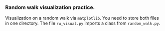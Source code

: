 ### Random walk visualization practice.
Visualization on a random walk via `matplotlib`. You need to store both files in one directory. The file `rw_visual.py` imports a class from `random_walk.py`.   
